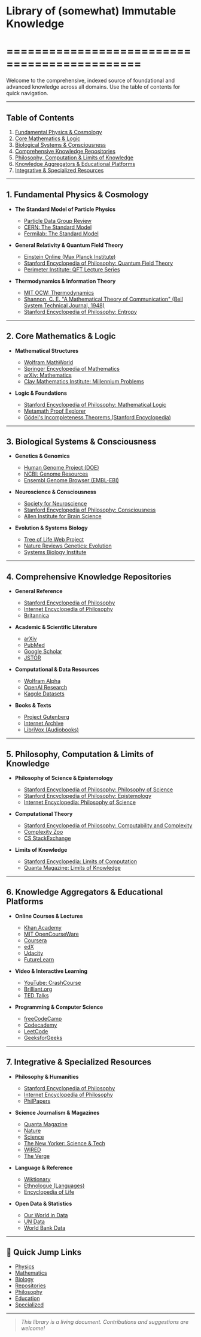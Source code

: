 # **Library of (somewhat) Immutable Knowledge**
# =============================================

Welcome to the comprehensive, indexed source of foundational and advanced knowledge across all domains. Use the table of contents for quick navigation.

---

## Table of Contents

1. [Fundamental Physics & Cosmology](#1-fundamental-physics--cosmology)
2. [Core Mathematics & Logic](#2-core-mathematics--logic)
3. [Biological Systems & Consciousness](#3-biological-systems--consciousness)
4. [Comprehensive Knowledge Repositories](#4-comprehensive-knowledge-repositories)
5. [Philosophy, Computation & Limits of Knowledge](#5-philosophy-computation--limits-of-knowledge)
6. [Knowledge Aggregators & Educational Platforms](#6-knowledge-aggregators--educational-platforms)
7. [Integrative & Specialized Resources](#7-integrative--specialized-resources)

---

## 1. Fundamental Physics & Cosmology

- **The Standard Model of Particle Physics**
    - [Particle Data Group Review](https://pdg.lbl.gov/)
    - [CERN: The Standard Model](https://home.cern/science/physics/standard-model)
    - [Fermilab: The Standard Model](https://www.fnal.gov/pub/science/inquiring/questions/standardmodel.html)

- **General Relativity & Quantum Field Theory**
    - [Einstein Online (Max Planck Institute)](https://www.einstein-online.info/en/)
    - [Stanford Encyclopedia of Philosophy: Quantum Field Theory](https://plato.stanford.edu/entries/quantum-field-theory/)
    - [Perimeter Institute: QFT Lecture Series](https://www.perimeterinstitute.ca/video-library/collection/quantum-field-theory)

- **Thermodynamics & Information Theory**
    - [MIT OCW: Thermodynamics](https://ocw.mit.edu/courses/mechanical-engineering/2-05-thermodynamics-fall-2013/)
    - [Shannon, C. E. "A Mathematical Theory of Communication" (Bell System Technical Journal, 1948)](https://ieeexplore.ieee.org/document/6773024)
    - [Stanford Encyclopedia of Philosophy: Entropy](https://plato.stanford.edu/entries/information-entropy/)

---

## 2. Core Mathematics & Logic

- **Mathematical Structures**
    - [Wolfram MathWorld](https://mathworld.wolfram.com/)
    - [Springer Encyclopedia of Mathematics](https://encyclopediaofmath.org/)
    - [arXiv: Mathematics](https://arxiv.org/archive/math)
    - [Clay Mathematics Institute: Millennium Problems](https://www.claymath.org/millennium-problems)

- **Logic & Foundations**
    - [Stanford Encyclopedia of Philosophy: Mathematical Logic](https://plato.stanford.edu/entries/logic-mathematical/)
    - [Metamath Proof Explorer](https://us.metamath.org/mpeuni/mmset.html)
    - [Gödel's Incompleteness Theorems (Stanford Encyclopedia)](https://plato.stanford.edu/entries/goedel-incompleteness/)

---

## 3. Biological Systems & Consciousness

- **Genetics & Genomics**
    - [Human Genome Project (DOE)](https://www.genome.gov/human-genome-project)
    - [NCBI: Genome Resources](https://www.ncbi.nlm.nih.gov/genome/)
    - [Ensembl Genome Browser (EMBL-EBI)](https://www.ensembl.org/)

- **Neuroscience & Consciousness**
    - [Society for Neuroscience](https://www.sfn.org/)
    - [Stanford Encyclopedia of Philosophy: Consciousness](https://plato.stanford.edu/entries/consciousness/)
    - [Allen Institute for Brain Science](https://alleninstitute.org/what-we-do/brain-science/)

- **Evolution & Systems Biology**
    - [Tree of Life Web Project](http://tolweb.org/tree/)
    - [Nature Reviews Genetics: Evolution](https://www.nature.com/nrg/)
    - [Systems Biology Institute](https://www.systemsbiology.org/)

---

## 4. Comprehensive Knowledge Repositories

- **General Reference**
    - [Stanford Encyclopedia of Philosophy](https://plato.stanford.edu/)
    - [Internet Encyclopedia of Philosophy](https://iep.utm.edu/)
    - [Britannica](https://www.britannica.com/)

- **Academic & Scientific Literature**
    - [arXiv](https://arxiv.org/)
    - [PubMed](https://pubmed.ncbi.nlm.nih.gov/)
    - [Google Scholar](https://scholar.google.com/)
    - [JSTOR](https://www.jstor.org/)

- **Computational & Data Resources**
    - [Wolfram Alpha](https://www.wolframalpha.com/)
    - [OpenAI Research](https://openai.com/research)
    - [Kaggle Datasets](https://www.kaggle.com/datasets)

- **Books & Texts**
    - [Project Gutenberg](https://www.gutenberg.org/)
    - [Internet Archive](https://archive.org/)
    - [LibriVox (Audiobooks)](https://librivox.org/)

---

## 5. Philosophy, Computation & Limits of Knowledge

- **Philosophy of Science & Epistemology**
    - [Stanford Encyclopedia of Philosophy: Philosophy of Science](https://plato.stanford.edu/entries/science-philosophy/)
    - [Stanford Encyclopedia of Philosophy: Epistemology](https://plato.stanford.edu/entries/epistemology/)
    - [Internet Encyclopedia: Philosophy of Science](https://iep.utm.edu/phil-sci/)

- **Computational Theory**
    - [Stanford Encyclopedia of Philosophy: Computability and Complexity](https://plato.stanford.edu/entries/computability/)
    - [Complexity Zoo](https://complexityzoo.net/)
    - [CS StackExchange](https://cs.stackexchange.com/)

- **Limits of Knowledge**
    - [Stanford Encyclopedia: Limits of Computation](https://plato.stanford.edu/entries/church-turing/)
    - [Quanta Magazine: Limits of Knowledge](https://www.quantamagazine.org/tag/limits-of-knowledge/)

---

## 6. Knowledge Aggregators & Educational Platforms

- **Online Courses & Lectures**
    - [Khan Academy](https://www.khanacademy.org/)
    - [MIT OpenCourseWare](https://ocw.mit.edu/)
    - [Coursera](https://www.coursera.org/)
    - [edX](https://www.edx.org/)
    - [Udacity](https://www.udacity.com/)
    - [FutureLearn](https://www.futurelearn.com/)

- **Video & Interactive Learning**
    - [YouTube: CrashCourse](https://www.youtube.com/user/crashcourse)
    - [Brilliant.org](https://brilliant.org/)
    - [TED Talks](https://www.ted.com/talks)

- **Programming & Computer Science**
    - [freeCodeCamp](https://www.freecodecamp.org/)
    - [Codecademy](https://www.codecademy.com/)
    - [LeetCode](https://leetcode.com/)
    - [GeeksforGeeks](https://www.geeksforgeeks.org/)

---

## 7. Integrative & Specialized Resources

- **Philosophy & Humanities**
    - [Stanford Encyclopedia of Philosophy](https://plato.stanford.edu/)
    - [Internet Encyclopedia of Philosophy](https://iep.utm.edu/)
    - [PhilPapers](https://philpapers.org/)

- **Science Journalism & Magazines**
    - [Quanta Magazine](https://www.quantamagazine.org/)
    - [Nature](https://www.nature.com/)
    - [Science](https://www.science.org/)
    - [The New Yorker: Science & Tech](https://www.newyorker.com/tech)
    - [WIRED](https://www.wired.com/)
    - [The Verge](https://www.theverge.com/science)

- **Language & Reference**
    - [Wiktionary](https://www.wiktionary.org/)
    - [Ethnologue (Languages)](https://www.ethnologue.com/)
    - [Encyclopedia of Life](https://eol.org/)

- **Open Data & Statistics**
    - [Our World in Data](https://ourworldindata.org/)
    - [UN Data](https://data.un.org/)
    - [World Bank Data](https://data.worldbank.org/)

---

## 📌 Quick Jump Links

- [Physics](#1-fundamental-physics--cosmology)
- [Mathematics](#2-core-mathematics--logic)
- [Biology](#3-biological-systems--consciousness)
- [Repositories](#4-comprehensive-knowledge-repositories)
- [Philosophy](#5-philosophy-computation--limits-of-knowledge)
- [Education](#6-knowledge-aggregators--educational-platforms)
- [Specialized](#7-integrative--specialized-resources)

---

> _This library is a living document. Contributions and suggestions are welcome!_
